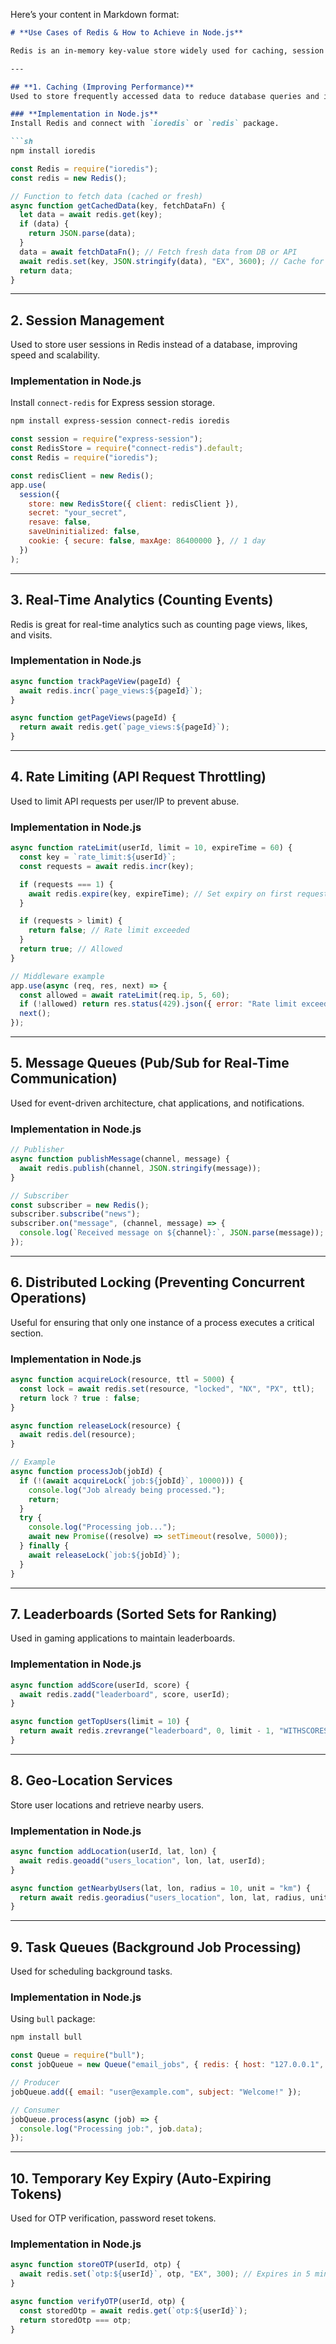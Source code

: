 Here’s your content in Markdown format:  

```md
# **Use Cases of Redis & How to Achieve in Node.js**  

Redis is an in-memory key-value store widely used for caching, session management, real-time analytics, and more. Below are the most common use cases along with how to implement them in Node.js.

---

## **1. Caching (Improving Performance)**  
Used to store frequently accessed data to reduce database queries and improve response time.

### **Implementation in Node.js**  
Install Redis and connect with `ioredis` or `redis` package.

```sh
npm install ioredis
```

```js
const Redis = require("ioredis");
const redis = new Redis();

// Function to fetch data (cached or fresh)
async function getCachedData(key, fetchDataFn) {
  let data = await redis.get(key);
  if (data) {
    return JSON.parse(data);
  }
  data = await fetchDataFn(); // Fetch fresh data from DB or API
  await redis.set(key, JSON.stringify(data), "EX", 3600); // Cache for 1 hour
  return data;
}
```

---

## **2. Session Management**  
Used to store user sessions in Redis instead of a database, improving speed and scalability.

### **Implementation in Node.js**  
Install `connect-redis` for Express session storage.

```sh
npm install express-session connect-redis ioredis
```

```js
const session = require("express-session");
const RedisStore = require("connect-redis").default;
const Redis = require("ioredis");

const redisClient = new Redis();
app.use(
  session({
    store: new RedisStore({ client: redisClient }),
    secret: "your_secret",
    resave: false,
    saveUninitialized: false,
    cookie: { secure: false, maxAge: 86400000 }, // 1 day
  })
);
```

---

## **3. Real-Time Analytics (Counting Events)**  
Redis is great for real-time analytics such as counting page views, likes, and visits.

### **Implementation in Node.js**  
```js
async function trackPageView(pageId) {
  await redis.incr(`page_views:${pageId}`);
}

async function getPageViews(pageId) {
  return await redis.get(`page_views:${pageId}`);
}
```

---

## **4. Rate Limiting (API Request Throttling)**  
Used to limit API requests per user/IP to prevent abuse.

### **Implementation in Node.js**  
```js
async function rateLimit(userId, limit = 10, expireTime = 60) {
  const key = `rate_limit:${userId}`;
  const requests = await redis.incr(key);

  if (requests === 1) {
    await redis.expire(key, expireTime); // Set expiry on first request
  }

  if (requests > limit) {
    return false; // Rate limit exceeded
  }
  return true; // Allowed
}

// Middleware example
app.use(async (req, res, next) => {
  const allowed = await rateLimit(req.ip, 5, 60);
  if (!allowed) return res.status(429).json({ error: "Rate limit exceeded" });
  next();
});
```

---

## **5. Message Queues (Pub/Sub for Real-Time Communication)**  
Used for event-driven architecture, chat applications, and notifications.

### **Implementation in Node.js**  
```js
// Publisher
async function publishMessage(channel, message) {
  await redis.publish(channel, JSON.stringify(message));
}

// Subscriber
const subscriber = new Redis();
subscriber.subscribe("news");
subscriber.on("message", (channel, message) => {
  console.log(`Received message on ${channel}:`, JSON.parse(message));
});
```

---

## **6. Distributed Locking (Preventing Concurrent Operations)**  
Useful for ensuring that only one instance of a process executes a critical section.

### **Implementation in Node.js**  
```js
async function acquireLock(resource, ttl = 5000) {
  const lock = await redis.set(resource, "locked", "NX", "PX", ttl);
  return lock ? true : false;
}

async function releaseLock(resource) {
  await redis.del(resource);
}

// Example
async function processJob(jobId) {
  if (!(await acquireLock(`job:${jobId}`, 10000))) {
    console.log("Job already being processed.");
    return;
  }
  try {
    console.log("Processing job...");
    await new Promise((resolve) => setTimeout(resolve, 5000));
  } finally {
    await releaseLock(`job:${jobId}`);
  }
}
```

---

## **7. Leaderboards (Sorted Sets for Ranking)**  
Used in gaming applications to maintain leaderboards.

### **Implementation in Node.js**  
```js
async function addScore(userId, score) {
  await redis.zadd("leaderboard", score, userId);
}

async function getTopUsers(limit = 10) {
  return await redis.zrevrange("leaderboard", 0, limit - 1, "WITHSCORES");
}
```

---

## **8. Geo-Location Services**  
Store user locations and retrieve nearby users.

### **Implementation in Node.js**  
```js
async function addLocation(userId, lat, lon) {
  await redis.geoadd("users_location", lon, lat, userId);
}

async function getNearbyUsers(lat, lon, radius = 10, unit = "km") {
  return await redis.georadius("users_location", lon, lat, radius, unit, "WITHDIST");
}
```

---

## **9. Task Queues (Background Job Processing)**  
Used for scheduling background tasks.

### **Implementation in Node.js**  
Using `bull` package:

```sh
npm install bull
```

```js
const Queue = require("bull");
const jobQueue = new Queue("email_jobs", { redis: { host: "127.0.0.1", port: 6379 } });

// Producer
jobQueue.add({ email: "user@example.com", subject: "Welcome!" });

// Consumer
jobQueue.process(async (job) => {
  console.log("Processing job:", job.data);
});
```

---

## **10. Temporary Key Expiry (Auto-Expiring Tokens)**  
Used for OTP verification, password reset tokens.

### **Implementation in Node.js**  
```js
async function storeOTP(userId, otp) {
  await redis.set(`otp:${userId}`, otp, "EX", 300); // Expires in 5 min
}

async function verifyOTP(userId, otp) {
  const storedOtp = await redis.get(`otp:${userId}`);
  return storedOtp === otp;
}
```